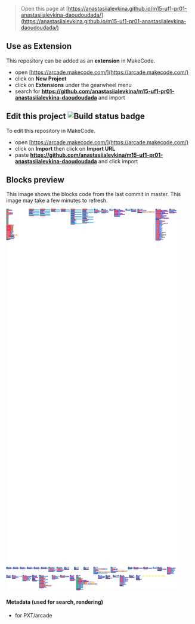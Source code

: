  


> Open this page at [https://anastasiialevkina.github.io/m15-uf1-pr01-anastasiialevkina-daoudoudada/](https://anastasiialevkina.github.io/m15-uf1-pr01-anastasiialevkina-daoudoudada/)

## Use as Extension

This repository can be added as an **extension** in MakeCode.

* open [https://arcade.makecode.com/](https://arcade.makecode.com/)
* click on **New Project**
* click on **Extensions** under the gearwheel menu
* search for **https://github.com/anastasiialevkina/m15-uf1-pr01-anastasiialevkina-daoudoudada** and import

## Edit this project ![Build status badge](https://github.com/anastasiialevkina/m15-uf1-pr01-anastasiialevkina-daoudoudada/workflows/MakeCode/badge.svg)

To edit this repository in MakeCode.

* open [https://arcade.makecode.com/](https://arcade.makecode.com/)
* click on **Import** then click on **Import URL**
* paste **https://github.com/anastasiialevkina/m15-uf1-pr01-anastasiialevkina-daoudoudada** and click import

## Blocks preview

This image shows the blocks code from the last commit in master.
This image may take a few minutes to refresh.

![A rendered view of the blocks](https://github.com/anastasiialevkina/m15-uf1-pr01-anastasiialevkina-daoudoudada/raw/master/.github/makecode/blocks.png)

#### Metadata (used for search, rendering)

* for PXT/arcade
<script src="https://makecode.com/gh-pages-embed.js"></script><script>makeCodeRender("{{ site.makecode.home_url }}", "{{ site.github.owner_name }}/{{ site.github.repository_name }}");</script>
